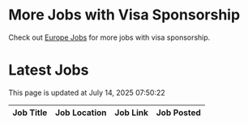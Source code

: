 # More Jobs with Visa Sponsorship

Check out [Europe Jobs](https://github.com/sureshparimi/europejobs#latest-jobs) for more jobs with visa sponsorship.

# Latest Jobs

This page is updated at July 14, 2025 07:50:22

| Job Title | Job Location | Job Link | Job Posted |
| --- | --- | --- | --- |
